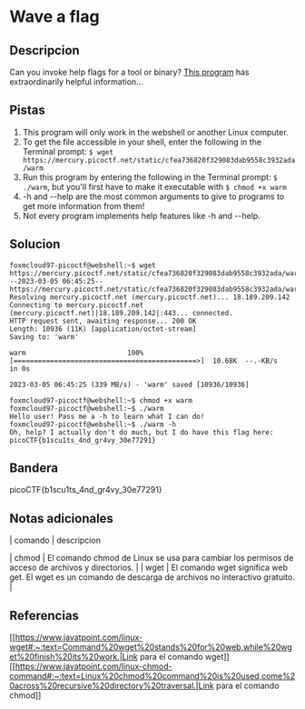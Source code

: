 
# Wave a flag

## Descripcion

Can you invoke help flags for a tool or binary? [This program](https://mercury.picoctf.net/static/cfea736820f329083dab9558c3932ada/warm) has extraordinarily helpful information...

## Pistas

1. This program will only work in the webshell or another Linux computer.
2. To get the file accessible in your shell, enter the following in the Terminal prompt: `$ wget https://mercury.picoctf.net/static/cfea736820f329083dab9558c3932ada/warm`
3. Run this program by entering the following in the Terminal prompt: `$ ./warm`, but you'll first have to make it executable with `$ chmod +x warm`
4. -h and --help are the most common arguments to give to programs to get more information from them!
5. Not every program implements help features like -h and --help.

## Solucion

```bash()
foxmcloud97-picoctf@webshell:~$ wget https://mercury.picoctf.net/static/cfea736820f329083dab9558c3932ada/warm
--2023-03-05 06:45:25--  https://mercury.picoctf.net/static/cfea736820f329083dab9558c3932ada/warm
Resolving mercury.picoctf.net (mercury.picoctf.net)... 18.189.209.142
Connecting to mercury.picoctf.net (mercury.picoctf.net)|18.189.209.142|:443... connected.
HTTP request sent, awaiting response... 200 OK
Length: 10936 (11K) [application/octet-stream]
Saving to: 'warm'

warm                         100%[=============================================>]  10.68K  --.-KB/s    in 0s      

2023-03-05 06:45:25 (339 MB/s) - 'warm' saved [10936/10936]

foxmcloud97-picoctf@webshell:~$ chmod +x warm
foxmcloud97-picoctf@webshell:~$ ./warm
Hello user! Pass me a -h to learn what I can do!
foxmcloud97-picoctf@webshell:~$ ./warm -h
Oh, help? I actually don't do much, but I do have this flag here: picoCTF{b1scu1ts_4nd_gr4vy_30e77291}
```

## Bandera

picoCTF{b1scu1ts_4nd_gr4vy_30e77291}

## Notas adicionales

| comando | descripcion

| chmod | El comando chmod de Linux se usa para cambiar los permisos de acceso de archivos y directorios. |
| wget | El comando wget significa web get. El wget es un comando de descarga de archivos no interactivo gratuito. |

## Referencias

[[https://www.javatpoint.com/linux-wget#:~:text=Command%20wget%20stands%20for%20web,while%20wget%20finish%20its%20work.|Link para el comando wget]]
[[https://www.javatpoint.com/linux-chmod-command#:~:text=Linux%20chmod%20command%20is%20used,come%20across%20recursive%20directory%20traversal.|Link para el comando chmod]]
